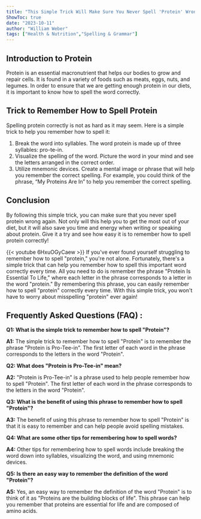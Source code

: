 ```yaml
---
title: "This Simple Trick Will Make Sure You Never Spell 'Protein' Wrong Again!"
ShowToc: true 
date: "2023-10-11"
author: "William Weber" 
tags: ["Health & Nutrition","Spelling & Grammar"]
---
```

## Introduction to Protein 
Protein is an essential macronutrient that helps our bodies to grow and repair cells. It is found in a variety of foods such as meats, eggs, nuts, and legumes. In order to ensure that we are getting enough protein in our diets, it is important to know how to spell the word correctly.

## Trick to Remember How to Spell Protein 
Spelling protein correctly is not as hard as it may seem. Here is a simple trick to help you remember how to spell it:

1. Break the word into syllables. The word protein is made up of three syllables: pro-te-in.
2. Visualize the spelling of the word. Picture the word in your mind and see the letters arranged in the correct order.
3. Utilize mnemonic devices. Create a mental image or phrase that will help you remember the correct spelling. For example, you could think of the phrase, “My Proteins Are In” to help you remember the correct spelling.

## Conclusion 
By following this simple trick, you can make sure that you never spell protein wrong again. Not only will this help you to get the most out of your diet, but it will also save you time and energy when writing or speaking about protein. Give it a try and see how easy it is to remember how to spell protein correctly!

{{< youtube 6HxuOGyCaew >}} 
If you've ever found yourself struggling to remember how to spell "protein," you're not alone. Fortunately, there's a simple trick that can help you remember how to spell this important word correctly every time. All you need to do is remember the phrase "Protein Is Essential To Life," where each letter in the phrase corresponds to a letter in the word "protein." By remembering this phrase, you can easily remember how to spell "protein" correctly every time. With this simple trick, you won't have to worry about misspelling "protein" ever again!

## Frequently Asked Questions (FAQ) :
**Q1: What is the simple trick to remember how to spell "Protein"?**

**A1:** The simple trick to remember how to spell "Protein" is to remember the phrase "Protein is Pro-Tee-in". The first letter of each word in the phrase corresponds to the letters in the word "Protein".

**Q2: What does "Protein is Pro-Tee-in" mean?**

**A2:** "Protein is Pro-Tee-in" is a phrase used to help people remember how to spell "Protein". The first letter of each word in the phrase corresponds to the letters in the word "Protein".

**Q3: What is the benefit of using this phrase to remember how to spell "Protein"?**

**A3:** The benefit of using this phrase to remember how to spell "Protein" is that it is easy to remember and can help people avoid spelling mistakes.

**Q4: What are some other tips for remembering how to spell words?**

**A4:** Other tips for remembering how to spell words include breaking the word down into syllables, visualizing the word, and using mnemonic devices.

**Q5: Is there an easy way to remember the definition of the word "Protein"?**

**A5:** Yes, an easy way to remember the definition of the word "Protein" is to think of it as "Proteins are the building blocks of life". This phrase can help you remember that proteins are essential for life and are composed of amino acids.





